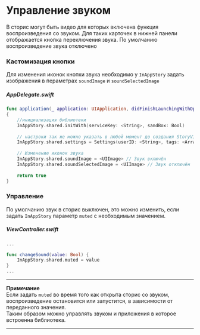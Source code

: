 # Управление звуком

В сторис могут быть видео для которых включена функция воспроизведения со звуком. Для таких карточек в нижней панели отображается кнопка переключения звука. По умолчанию воспроизведение звука отключено

### Кастомизация кнопки

Для изменения иконок кнопки звука необходимо у `InAppStory` задать изображения в пераметрах `soundImage` и `soundSelectedImage`

##### AppDelegate.swift
```swift
func application(_ application: UIApplication, didFinishLaunchingWithOptions launchOptions: [UIApplication.LaunchOptionsKey: Any]?) -> Bool
{
    //инициализация библиотеки
    InAppStory.shared.initWith(serviceKey: <String>, sandBox: Bool)
    
    // настроки так же можно указать в любой момент до создания StoryView или вызова отдельных сторис 
    InAppStory.shared.settings = Settings(userID: <String>, tags: <Array<String>>)
    
    // Изменение иконок звука
    InAppStory.shared.soundImage = <UIImage> // Звук включён
    InAppStory.shared.soundSelectedImage = <UIImage> // Звук отключён
    
    return true
}
```

### Управление

По умолчанию звук в сторис выключен, это можно изменить, если задать `InAppStory` параметр `muted` с необходимым значением.

##### ViewController.swift
```swift
...

func changeSound(value: Bool) {
    InAppStory.shared.muted = value
}
...
```  

---
**Примечание**  
Если задать `muted` во время того как открыта сторис со звуком, воспроизведение остановится или запустится, в зависимости от переданного значения.  
Таким образом можно управлять звуком и приложения в которое встроенна библиотека.

---
